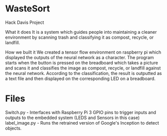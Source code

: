 # WasteSort
Hack Davis Project

What it does
It is a system which guides people into maintaining a cleaner environment by scanning trash and classifying it as compost, recycle, or landfill.

How we built it
We created a tensor flow environment on raspberry pi which displayed the outputs of the neural network as a character. The program starts when the button is pressed on the breadboard which takes a picture and scans it and classifies the image as compost, recycle, or landfill against the neural network. According to the classification, the result is outputted as a text file and then displayed on the corresponding LED on a breadboard.

# Files
Switch.py - Interfaces with Raspberry Pi 3 GPIO pins to trigger inputs and outputs to the embedded system (LEDS and Sensors in this case)
label_image.py - Runs the retrained version of Google's Inception to detect objects.
